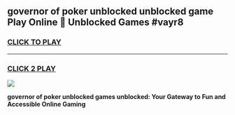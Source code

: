
## governor of poker unblocked unblocked game Play Online 👋 Unblocked Games #vayr8
<h3>
<a href="https://premium.freeplayer.one?title=governor_of_poker_unblocked&ref=21F">CLICK TO PLAY</a></h3>
<hr>

<h3>
<a href="https://premium.freeplayer.one?title=governor_of_poker_unblocked&ref=21F">CLICK 2 PLAY</a>
  
</h3>

<a href="https://premium.freeplayer.one?title=governor_of_poker_unblocked&ref=21F/"><img src="https://clearcache.store/games.png"></a>


**governor of poker unblocked games unblocked: Your Gateway to Fun and Accessible Online Gaming**
